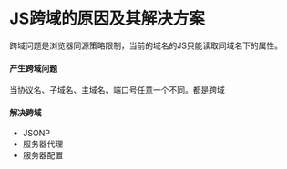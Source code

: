 # JS跨域的原因及其解决方案

跨域问题是浏览器同源策略限制，当前的域名的JS只能读取同域名下的属性。

#### 产生跨域问题

当协议名、子域名、主域名、端口号任意一个不同。都是跨域

#### 解决跨域

* JSONP
* 服务器代理
* 服务器配置